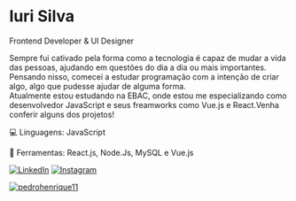 # Iuri Silva

Frontend Developer & UI Designer

<p align="left"> 
  Sempre fui cativado pela forma como a tecnologia é capaz de mudar a vida das pessoas, ajudando em questões do dia a dia ou mais importantes.<br/> Pensando nisso, comecei a estudar programação com a intenção de criar algo, algo que pudesse ajudar de alguma forma.<br/> Atualmente estou estudando na EBAC, onde estou me especializando como desenvolvedor JavaScript e seus freamworks como Vue.js e React.Venha conferir alguns dos projetos!
</p>

<p align="left">
  💻 Linguagens: JavaScript
</p>

<p align="left">
  💼 Ferramentas: React.js, Node.Js, MySQL e Vue.js
</p>

<p align="left">
  <a href="#" title="LinkedIn">
  <img src="https://img.shields.io/badge/-Linkedin-0e76a8?style=flat-square&logo=Linkedin&logoColor=white&link=[pedrohenrique](https://www.linkedin.com/in/pedro-henrique-79483b19a/)" alt="LinkedIn"/></a>
  <a href="#" title="Instagram">
  <img src="https://img.shields.io/badge/-Instagram-DF0174?style=flat-square&labelColor=DF0174&logo=instagram&logoColor=white&link=[pedroballack](https://www.instagram.com/pedroballack/)https://www.instagram.com/pedroballack/" alt="Instagram"/></a>
</p>

[![pedrohenrique11](https://github-readme-stats.vercel.app/api/top-langs/?username=pedrohenrique11&hide=html&layout=compact&theme=default)](https://github.com/anuraghazra/github-readme-stats)
